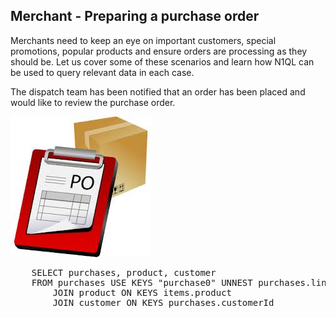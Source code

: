 ## Merchant - Preparing a purchase order 

Merchants need to keep an eye on important customers, special
promotions, popular products and ensure orders are processing as they
should be. Let us cover some of these scenarios and learn how N1QL can
be used to query relevant data in each case.

The dispatch team has been notified that an order has been placed and
would like to review the purchase order.

![ScreenShot](./images/purchaseorder.png)

<pre id="example">
	SELECT purchases, product, customer 
	FROM purchases USE KEYS "purchase0" UNNEST purchases.lineItems AS items 
        JOIN product ON KEYS items.product
        JOIN customer ON KEYS purchases.customerId
</pre>
